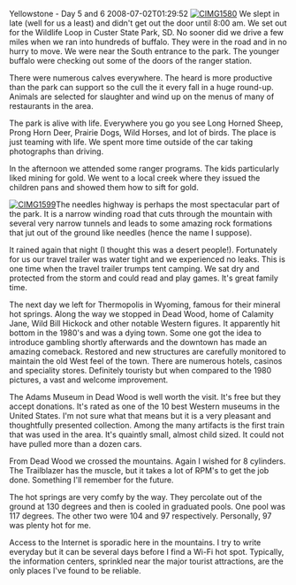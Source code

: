 Yellowstone - Day 5 and 6
2008-07-02T01:29:52
[![CIMG1580](/cdn/images/blog/YellowstoneDay5_14503/CIMG1580_thumb.jpg)](/cdn/images/blog/YellowstoneDay5_14503/CIMG1580.jpg) We slept in late (well for us a least) and didn't get out the door until 8:00 am. We set out for the Wildlife Loop in Custer State Park, SD. No sooner did we drive a few miles when we ran into hundreds of buffalo. They were in the road and in no hurry to move. We were near the South entrance to the park. The younger buffalo were checking out some of the doors of the ranger station.

There were numerous calves everywhere. The heard is more productive than the park can support so the cull the it every fall in a huge round-up. Animals are selected for slaughter and wind up on the menus of many of restaurants in the area.

The park is alive with life. Everywhere you go you see Long Horned Sheep, Prong Horn Deer, Prairie Dogs, Wild Horses, and lot of birds. The place is just teaming with life. We spent more time outside of the car taking photographs than driving.

In the afternoon we attended some ranger programs. The kids particularly liked mining for gold. We went to a local creek where they issued the children pans and showed them how to sift for gold.

[![CIMG1599](/cdn/images/blog/YellowstoneDay5_14503/CIMG1599_thumb.jpg)](/cdn/images/blog/YellowstoneDay5_14503/CIMG1599.jpg)The needles highway is perhaps the most spectacular part of the park. It is a narrow winding road that cuts through the mountain with several very narrow tunnels and leads to some amazing rock formations that jut out of the ground like needles (hence the name I suppose).

It rained again that night (I thought this was a desert people!). Fortunately for us our travel trailer was water tight and we experienced no leaks. This is one time when the travel trailer trumps tent camping. We sat dry and protected from the storm and could read and play games. It's great family time.

The next day we left for Thermopolis in Wyoming, famous for their mineral hot springs. Along the way we stopped in Dead Wood, home of Calamity Jane, Wild Bill Hickock and other notable Western figures. It apparently hit bottom in the 1980's and was a dying town. Some one got the idea to introduce gambling shortly afterwards and the downtown has made an amazing comeback. Restored and new structures are carefully monitored to maintain the old West feel of the town. There are numerous hotels, casinos and speciality stores. Definitely touristy but when compared to the 1980 pictures, a vast and welcome improvement.

The Adams Museum in Dead Wood is well worth the visit. It's free but they accept donations. It's rated as one of the 10 best Western museums in the United States. I'm not sure what that means but it is a very pleasant and thoughtfully presented collection. Among the many artifacts is the first train that was used in the area. It's quaintly small, almost child sized. It could not have pulled more than a dozen cars.

From Dead Wood we crossed the mountains. Again I wished for 8 cylinders. The Trailblazer has the muscle, but it takes a lot of RPM's to get the job done. Something I'll remember for the future.

The hot springs are very comfy by the way. They percolate out of the ground at 130 degrees and then is cooled in graduated pools. One pool was 117 degrees. The other two were 104 and 97 respectively. Personally, 97 was plenty hot for me.

Access to the Internet is sporadic here in the mountains. I try to write everyday but it can be several days before I find a Wi-Fi hot spot. Typically, the information centers, sprinkled near the major tourist attractions, are the only places I've found to be reliable.
